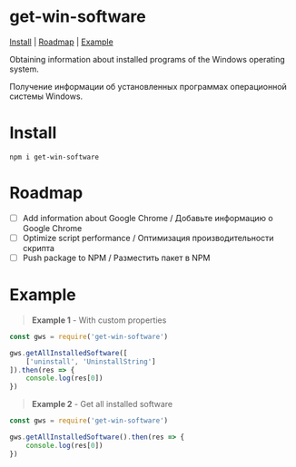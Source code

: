 # get-win-software
[Install](https://github.com/skrike/get-win-software#install) | [Roadmap](https://github.com/skrike/get-win-software#roadmap) | [Example](https://github.com/skrike/get-win-software#example)

Obtaining information about installed programs of the Windows operating system.

Получение информации об установленных программах операционной системы Windows.

# Install
```
npm i get-win-software
```

# Roadmap
- [ ] Add information about Google Chrome / Добавьте информацию о Google Chrome
- [ ] Optimize script performance / Оптимизация производительности скрипта
- [ ] Push package to NPM / Разместить пакет в NPM

# Example
> **Example 1** - With custom properties
```javascript
const gws = require('get-win-software')

gws.getAllInstalledSoftware([
    ['uninstall', 'UninstallString']
]).then(res => {
    console.log(res[0])
})
```

> **Example 2** - Get all installed software
```javascript
const gws = require('get-win-software')

gws.getAllInstalledSoftware().then(res => {
    console.log(res[0])
})
```

